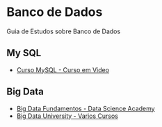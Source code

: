 # Banco de Dados
Guia de Estudos sobre Banco de Dados

## My SQL

* [Curso MySQL - Curso em Video](https://www.cursoemvideo.com/course/curso-banco-dados-mysql/)





## Big Data
* [Big Data Fundamentos - Data Science Academy](https://www.datascienceacademy.com.br/course?courseid=big-data-fundamentos)
* [Big Data University - Varios Cursos](https://www.bigdatauniversity.com.br/)
